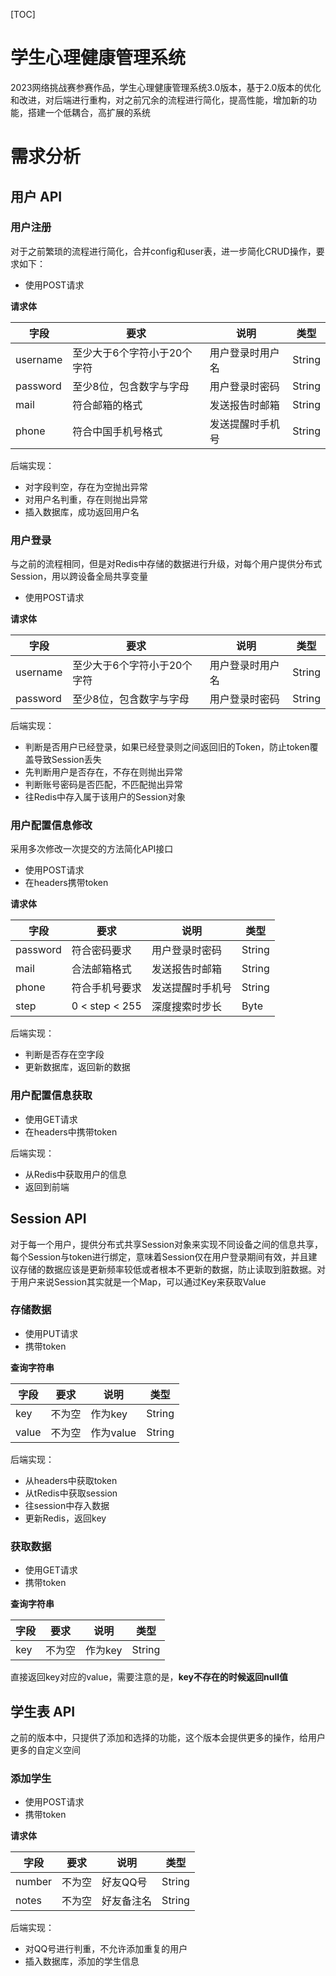 [TOC]

# 学生心理健康管理系统

2023网络挑战赛参赛作品，学生心理健康管理系统3.0版本，基于2.0版本的优化和改进，对后端进行重构，对之前冗余的流程进行简化，提高性能，增加新的功能，搭建一个低耦合，高扩展的系统



# 需求分析

## 用户 API

### 用户注册

对于之前繁琐的流程进行简化，合并config和user表，进一步简化CRUD操作，要求如下：

+ 使用POST请求

**请求体**

| 字段     | 要求                        | 说明             | 类型   |
| -------- | --------------------------- | ---------------- | ------ |
| username | 至少大于6个字符小于20个字符 | 用户登录时用户名 | String |
| password | 至少8位，包含数字与字母     | 用户登录时密码   | String |
| mail     | 符合邮箱的格式              | 发送报告时邮箱   | String |
| phone    | 符合中国手机号格式          | 发送提醒时手机号 | String |

后端实现：

+ 对字段判空，存在为空抛出异常
+ 对用户名判重，存在则抛出异常
+ 插入数据库，成功返回用户名



### 用户登录

与之前的流程相同，但是对Redis中存储的数据进行升级，对每个用户提供分布式Session，用以跨设备全局共享变量

+ 使用POST请求

**请求体**

| 字段     | 要求                        | 说明             | 类型   |
| -------- | --------------------------- | ---------------- | ------ |
| username | 至少大于6个字符小于20个字符 | 用户登录时用户名 | String |
| password | 至少8位，包含数字与字母     | 用户登录时密码   | String |

后端实现：

+ 判断是否用户已经登录，如果已经登录则之间返回旧的Token，防止token覆盖导致Session丢失
+ 先判断用户是否存在，不存在则抛出异常
+ 判断账号密码是否匹配，不匹配抛出异常
+ 往Redis中存入属于该用户的Session对象



### 用户配置信息修改

采用多次修改一次提交的方法简化API接口

+ 使用POST请求
+ 在headers携带token

**请求体**

| 字段     | 要求           | 说明             | 类型   |
| -------- | -------------- | ---------------- | ------ |
| password | 符合密码要求   | 用户登录时密码   | String |
| mail     | 合法邮箱格式   | 发送报告时邮箱   | String |
| phone    | 符合手机号要求 | 发送提醒时手机号 | String |
| step     | 0 < step < 255 | 深度搜索时步长   | Byte   |

后端实现：

+ 判断是否存在空字段
+ 更新数据库，返回新的数据



### 用户配置信息获取

+ 使用GET请求
+ 在headers中携带token



后端实现：

+ 从Redis中获取用户的信息
+ 返回到前端



## Session API

对于每一个用户，提供分布式共享Session对象来实现不同设备之间的信息共享，每个Session与token进行绑定，意味着Session仅在用户登录期间有效，并且建议存储的数据应该是更新频率较低或者根本不更新的数据，防止读取到脏数据。对于用户来说Session其实就是一个Map，可以通过Key来获取Value



### 存储数据

+ 使用PUT请求
+ 携带token

**查询字符串**

| 字段  | 要求   | 说明      | 类型   |
| ----- | ------ | --------- | ------ |
| key   | 不为空 | 作为key   | String |
| value | 不为空 | 作为value | String |

后端实现：

+ 从headers中获取token
+ 从tRedis中获取session
+ 往session中存入数据
+ 更新Redis，返回key



### 获取数据

+ 使用GET请求
+ 携带token

**查询字符串**

| 字段 | 要求   | 说明    | 类型   |
| ---- | ------ | ------- | ------ |
| key  | 不为空 | 作为key | String |

直接返回key对应的value，需要注意的是，**key不存在的时候返回null值**



## 学生表 API

之前的版本中，只提供了添加和选择的功能，这个版本会提供更多的操作，给用户更多的自定义空间



### 添加学生

+ 使用POST请求
+ 携带token

**请求体**

| 字段   | 要求   | 说明       | 类型   |
| ------ | ------ | ---------- | ------ |
| number | 不为空 | 好友QQ号   | String |
| notes  | 不为空 | 好友备注名 | String |

后端实现：

+ 对QQ号进行判重，不允许添加重复的用户
+ 插入数据库，添加的学生信息
